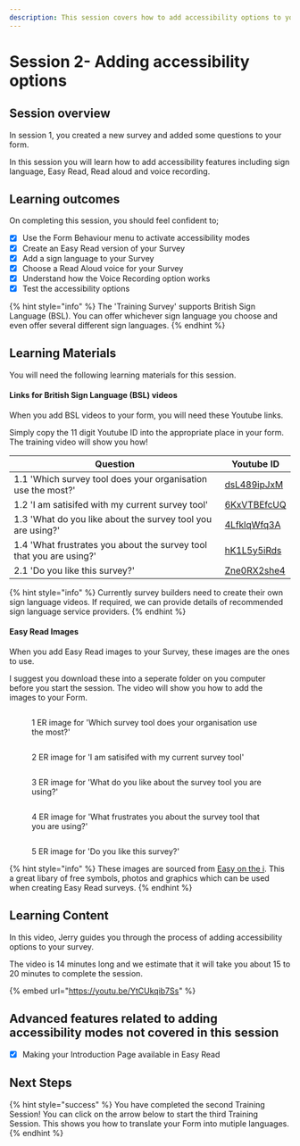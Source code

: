 ```yaml
---
description: This session covers how to add accessibility options to your Survey.
---
```


# Session 2- Adding accessibility options

## Session overview

In session 1, you created a new survey and added some questions to your form.

In this session you will learn how to add accessibility features including sign language, Easy Read, Read aloud and voice recording.

## Learning outcomes

On completing this session, you should feel confident to;

* [x] Use the Form Behaviour menu to activate accessibility modes
* [x] Create an Easy Read version of your Survey
* [x] Add a sign language to your Survey
* [x] Choose a Read Aloud voice for your Survey
* [x] Understand how the Voice Recording option works
* [x] Test the accessibility options

{% hint style="info" %}
The 'Training Survey' supports British Sign Language (BSL). You can offer whichever sign language you choose and even offer several different sign languages.
{% endhint %}

## Learning Materials

You will need the following learning materials for this session.

#### Links for British Sign Language (BSL) videos

When you add BSL videos to your form, you will need these Youtube links.

Simply copy the 11 digit Youtube ID into the appropriate place in your form. The training video will show you how!

<table><thead><tr><th width="442">Question</th><th>Youtube ID</th></tr></thead><tbody><tr><td>1.1 'Which survey tool does your organisation use the most?'</td><td><a href="https://youtu.be/dsL489ipJxM">dsL489ipJxM</a></td></tr><tr><td>1.2 'I am satisifed with my current survey tool'</td><td><a href="https://youtu.be/6KxVTBEfcUQ">6KxVTBEfcUQ</a></td></tr><tr><td>1.3 'What do you like about the survey tool you are using?'</td><td><a href="https://youtu.be/4LfklqWfq3A">4LfklqWfq3A</a></td></tr><tr><td>1.4 'What frustrates you about the survey tool that you are using?'</td><td><a href="https://youtu.be/hK1L5y5iRds">hK1L5y5iRds</a></td></tr><tr><td>2.1 'Do you like this survey?'</td><td><a href="https://youtu.be/Zne0RX2she4">Zne0RX2she4</a></td></tr></tbody></table>

{% hint style="info" %}
Currently survey builders need to create their own sign language videos. If required, we can provide details of recommended sign language service providers.
{% endhint %}

#### Easy Read Images

When you add Easy Read images to your Survey, these images are the ones to use.

I suggest you download these into a seperate folder on you computer before you start the session. The video will show you how to add the images to your Form.

<div><figure><img src="../.gitbook/assets/1.1  ER image for Survey.png" alt=""><figcaption><p>1 ER image for 'Which survey tool does your organisation use the most?'</p></figcaption></figure> <figure><img src="../.gitbook/assets/1.2 ER image for Satisfaction.png" alt=""><figcaption><p>2 ER image for 'I am satisifed with my current survey tool'</p></figcaption></figure> <figure><img src="../.gitbook/assets/1.3 ER image for what do you like.png" alt=""><figcaption><p>3 ER image for 'What do you like about the survey tool you are using?'</p></figcaption></figure> <figure><img src="../.gitbook/assets/1.4 ER image for what frustrates you.png" alt=""><figcaption><p>4 ER image for 'What frustrates you about the survey tool that you are using?'</p></figcaption></figure> <figure><img src="../.gitbook/assets/2.1 ER image do you like this survey.png" alt=""><figcaption><p>5 ER image for 'Do you like this survey?'</p></figcaption></figure></div>

{% hint style="info" %}
These images are sourced from [Easy on the i](https://www.learningdisabilityservice-leeds.nhs.uk/easy-on-the-i/). This a great libary of free symbols, photos and graphics which can be used when creating Easy Read surveys.
{% endhint %}

## Learning Content

In this video, Jerry guides you through the process of adding accessibility options to your survey.

The video is 14 minutes long and we estimate that it will take you about 15 to 20 minutes to complete the session.

{% embed url="https://youtu.be/YtCUkqib7Ss" %}

## Advanced features related to adding accessibility modes not covered in this session

* [x] Making your Introduction Page available in Easy Read

## Next Steps

{% hint style="success" %}
You have completed the second Training Session! You can click on the arrow below to start the third Training Session. This shows you how to translate your Form into mutiple languages.
{% endhint %}
